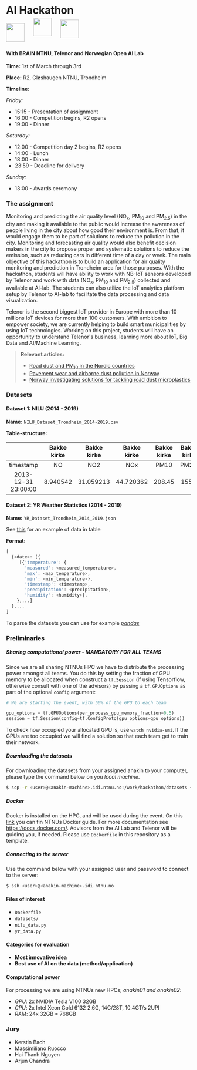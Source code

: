 # AI Hackathon

<img src="https://i.imgur.com/w11MC1p.png" height="50" 
style="display:inline-block;"></img>
<img src="https://i.imgur.com/rpFBAmZ.png" height="50" 
style="transform: translateY(-30%); margin: 0px 20px;"></img>
<img src="https://i.imgur.com/oSZhtAW.jpg" height="50" 
style="display:inline-block; position: relative; transform: translateY(-20%);"></img>

#### With BRAIN NTNU, Telenor and Norwegian Open AI Lab

**Time:** 1st of March through 3rd

**Place:** R2, Gløshaugen NTNU, Trondheim

**Timeline:**

*Friday:*

* 15:15 - Presentation of assignment
* 16:00 - Competition begins, R2 opens
* 19:00 - Dinner

*Saturday:*

* 12:00 - Competition day 2 begins, R2 opens
* 14:00 - Lunch
* 18:00 - Dinner
* 23:59 - Deadline for delivery
 
*Sunday:*

* 13:00 - Awards ceremony

### The assignment

Monitoring and predicting the air quality level (NO<sub>x</sub>, PM<sub>10</sub> and PM<sub>2.5</sub>)​  in the city and making it available to the public would increase the awareness of people living in the city about how good their environment is. From that, it would engage them to be part of solutions to reduce the pollution in the city. Monitoring and forecasting air quality would also benefit decision makers in the city to propose proper and systematic solutions to reduce the emission, such as reducing cars in different time of a day or week. The main objective of this hackathon is to build an application for air quality monitoring and prediction in Trondheim area for those purposes. With the hackathon, students will have ability to work with NB-IoT sensors developed by Telenor and work with data (NO<sub>x</sub>, PM<sub>10</sub> and PM<sub>2.5</sub>)​ collected and available at AI-lab. The students can also utilize the IoT analytics platform setup by Telenor to AI-lab to facilitate the data processing and data visualization. 


Telenor is the second biggest IoT provider in Europe with more than 10 millions IoT devices for more than 100 customers. With ambition to empower society, we are currently helping to build smart municipalities by using IoT technologies. Working on this project, students will have an opportunity to understand Telenor's business, learning more about IoT, Big Data and AI/Machine Learning. 



> **Relevant articles:**
> 
> * <a href="https://norden.diva-portal.org/smash/get/diva2:1069152/FULLTEXT02.pdf">Road dust and PM<sub>10</sub> in the Nordic countries</a>
> * <a href="https://brage.bibsys.no/xmlui/handle/11250/235839">Pavement wear and airborne dust pollution in Norway</a>
> * <a href="https://chemicalwatch.com/66144/norway-investigating-solutions-for-tackling-road-dust-microplastics">Norway investigating solutions for tackling road dust microplastics
</a>

### Datasets

#### Dataset 1: NILU (2014 - 2019)

**Name:** `NILU_Dataset_Trondheim_2014-2019.csv`

**Table-structure:**

|                     | Bakke kirke | Bakke kirke | Bakke kirke | Bakke kirke | Bakke kirke | E6-Tiller | ... |
|:---------------------:|:-------------:|:-------------:|:-------------:|:-------------:|:-------------:|:-----------:|:-----:|
| timestamp           | NO          | NO2         | NOx         | PM10        | PM2.5       | NO        | ... |
| 2013-12-31 23:00:00 | 8.940542    | 31.059213   | 44.720362   | 208.45      | 155.4       | 6.907422  | ... |

#### Dataset 2: YR Weather Statistics (2014 - 2019)

**Name:** `YR_Dataset_Trondheim_2014_2019.json`

See <a href="https://www.yr.no/place/Norway/Tr%C3%B8ndelag/Trondheim/Trondheim//almanakk.html?dato=2019-02-25">this</a> for an example of data in table

**Format:**

```javascript
[
  {<date>: [{
	 [{'temperature': {
	   'measured': <measured_temperature>, 
	   'max': <max_temperature>, 
	   'min': <min_temperature>}, 
	   'timestamp': <timestamp>, 
	   'precipitation': <precipitation>, 
	   'humidity': <humidity>},
    },...]
  },...
]
```

To parse the datasets you can use for example <a href=""><i>pandas</i></a>


### Preliminaries

##### Sharing computational power - MANDATORY FOR ALL TEAMS

Since we are all sharing NTNUs HPC we have to distribute the processing power amongst all teams. You do this by setting the fraction of GPU memory to be allocated when construct a `tf.Session` (if using Tensorflow, otherwise consult with one of the advisors) by passing a `tf.GPUOptions` as part of the optional `config` argument:

```python
# We are starting the event, with 50% of the GPU to each team

gpu_options = tf.GPUOptions(per_process_gpu_memory_fraction=0.5)
session = tf.Session(config=tf.ConfigProto(gpu_options=gpu_options))
```

To check how occupied your allocated GPU is, use `watch nvidia-smi`. 
If the GPUs are too occupied we will find a solution so that each team get to train their network.

##### Downloading the datasets

For downloading the datasets from your assigned anakin to your computer, please type the command below on you *local machine*.

```bash
$ scp -r <user>@<anakin-machine>.idi.ntnu.no:/work/hackathon/datasets <dataset-destination file>/
```


##### Docker
Docker is installed on the HPC, and will be used during the event. On this <a href="https://www.ntnu.no/wiki/display/ailab/Getting+started+with+Docker">link</a> you can fin NTNUs Docker guide. For more documentation see <a href="https://docs.docker.com/">https://docs.docker.com/</a>. Advisors from the AI Lab and Telenor will be guiding you, if needed. Please use `Dockerfile` in this repository as a template.  

##### Connecting to the server

Use the command below with your assigned user and password to connect to the server:

```bash
$ ssh <user>@<anakin-machine>.idi.ntnu.no
```

#### Files of interest

* `Dockerfile`
* `datasets/`
* `nilu_data.py`
* `yr_data.py`


#### Categories for evaluation

* **Most innovative idea**
* **Best use of AI on the data (method/application)**


#### Computational power
For processing we are using NTNUs new HPCs; *anakin01 and anakin02*:

* *GPU*: 2x NVIDIA Tesla V100 32GB
* *CPU*: 2x Intel Xeon Gold 6132 2.6G, 14C/28T, 10.4GT/s 2UPI
* *RAM*: 24x 32GB = 768GB


### Jury

* Kerstin Bach
* Massimiliano Ruocco
* Hai Thanh Nguyen
* Arjun Chandra
